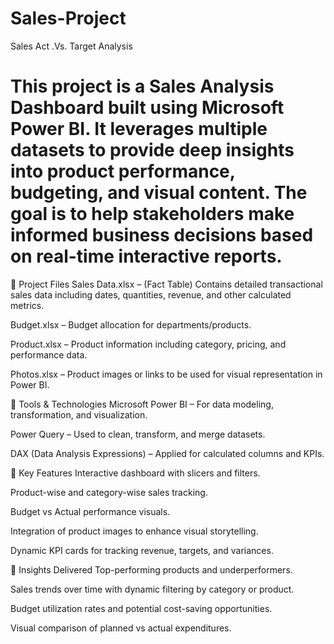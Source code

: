 # Sales-Project
Sales Act .Vs. Target Analysis
# This project is a Sales Analysis Dashboard built using Microsoft Power BI. It leverages multiple datasets to provide deep insights into product performance, budgeting, and visual content. The goal is to help stakeholders make informed business decisions based on real-time interactive reports.

📁 Project Files
Sales Data.xlsx – (Fact Table) Contains detailed transactional sales data including dates, quantities, revenue, and other calculated metrics.

Budget.xlsx – Budget allocation for departments/products.

Product.xlsx – Product information including category, pricing, and performance data.

Photos.xlsx – Product images or links to be used for visual representation in Power BI.

🔧 Tools & Technologies
Microsoft Power BI – For data modeling, transformation, and visualization.

Power Query – Used to clean, transform, and merge datasets.

DAX (Data Analysis Expressions) – Applied for calculated columns and KPIs.

📌 Key Features
Interactive dashboard with slicers and filters.

Product-wise and category-wise sales tracking.

Budget vs Actual performance visuals.

Integration of product images to enhance visual storytelling.

Dynamic KPI cards for tracking revenue, targets, and variances.

🧠 Insights Delivered
Top-performing products and underperformers.

Sales trends over time with dynamic filtering by category or product.

Budget utilization rates and potential cost-saving opportunities.

Visual comparison of planned vs actual expenditures.
